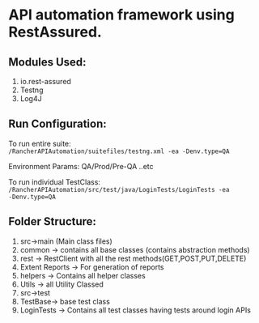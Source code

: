 <h1>API automation framework using RestAssured.</h1>

<h2>Modules Used:</h2>
<ol>
<li>io.rest-assured </li> 
<li>Testng</li> 
<li> Log4J</li> 
</ol>
<h2>Run Configuration:</h2>
To run entire suite:
<code>
<PATH>/RancherAPIAutomation/suitefiles/testng.xml -ea -Denv.type=QA
</code>

Environment Params: QA/Prod/Pre-QA ..etc

To run individual TestClass:
<code>
<PATH>/RancherAPIAutomation/src/test/java/LoginTests/LoginTests -ea -Denv.type=QA
</code>
<h2>Folder Structure:</h2>
<ol>
<li>src->main (Main class files)</li>

<li>common -> contains all base classes (contains abstraction methods)</li>
<li>rest -> RestClient with all the rest methods(GET,POST,PUT,DELETE)</li>
<li>Extent Reports -> For generation of reports</li>
<li>helpers -> Contains all  helper classes</li>
<li>Utils -> all Utility Classed</li>
<li>src->test</li>
<li>TestBase-> base test class</li>
<li>LoginTests -> Contains all test classes having tests around login APIs</li>
</ol>

